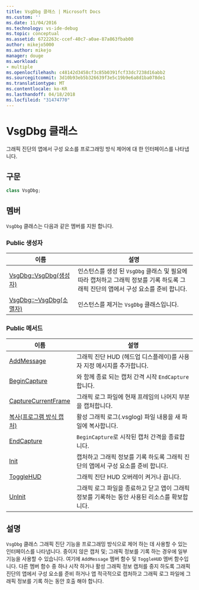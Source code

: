```yaml
---
title: VsgDbg 클래스 | Microsoft Docs
ms.custom: ''
ms.date: 11/04/2016
ms.technology: vs-ide-debug
ms.topic: conceptual
ms.assetid: 6722263c-ccef-40c7-a0ae-87a863fbab00
author: mikejo5000
ms.author: mikejo
manager: douge
ms.workload:
- multiple
ms.openlocfilehash: c48142d3458cf3c85b0391fcf33dc7238d16abb2
ms.sourcegitcommit: 3d10b93eb5b326639f3e5c19b9e6a8d1ba078de1
ms.translationtype: MT
ms.contentlocale: ko-KR
ms.lasthandoff: 04/18/2018
ms.locfileid: "31474770"
---
```

# <a name="vsgdbg-class"></a>VsgDbg 클래스
그래픽 진단의 앱에서 구성 요소를 프로그래밍 방식 제어에 대 한 인터페이스를 나타냅니다.  
  
## <a name="syntax"></a>구문  
  
```C++  
class VsgDbg;  
```  
  
## <a name="members"></a>멤버  
 `VsgDbg` 클래스는 다음과 같은 멤버를 지원 합니다.  
  
### <a name="public-constructors"></a>Public 생성자  
  
|이름|설명|  
|----------|-----------------|  
|[VsgDbg::VsgDbg(생성자)](vsgdbg-vsgdbg-constructor.md)|인스턴스를 생성 된 `VsgDbg` 클래스 및 필요에 따라 캡처하고 그래픽 정보를 기록 하도록 그래픽 진단의 앱에서 구성 요소를 준비 합니다.|  
|[VsgDbg::~VsgDbg(소멸자)](vsgdbg-tilde-vsgdbg-destructor.md)|인스턴스를 제거는 `VsgDbg` 클래스입니다.|  
  
### <a name="public-methods"></a>Public 메서드  
  
|이름|설명|  
|----------|-----------------|  
|[AddMessage](addmessage.md)|그래픽 진단 HUD (헤드업 디스플레이)를 사용자 지정 메시지를 추가합니다.|  
|[BeginCapture](begincapture.md)|와 함께 종료 되는 캡처 간격 시작 `EndCapture`합니다.|  
|[CaptureCurrentFrame](capturecurrentframe.md)|그래픽 로그 파일에 현재 프레임의 나머지 부분을 캡처합니다.|  
|[복사(프로그램 방식 캡처)](copy-programmatic-capture.md)|활성 그래픽 로그(.vsglog) 파일 내용을 새 파일에 복사합니다.|  
|[EndCapture](endcapture.md)|`BeginCapture`로 시작된 캡처 간격을 종료합니다.|  
|[Init](init.md)|캡처하고 그래픽 정보를 기록 하도록 그래픽 진단의 앱에서 구성 요소를 준비 합니다.|  
|[ToggleHUD](togglehud.md)|그래픽 진단 HUD 오버레이 켜거나 끕니다.|  
|[UnInit](uninit.md)|그래픽 로그 파일을 종료하고 닫고 앱이 그래픽 정보를 기록하는 동안 사용된 리소스를 확보합니다.|  
  
## <a name="remarks"></a>설명  
 `VsgDbg` 클래스 그래픽 진단 기능을 프로그래밍 방식으로 제어 하는 데 사용할 수 있는 인터페이스를 나타냅니다. 중이지 않은 캡처 및; 그래픽 정보를 기록 하는 경우에 일부 기능을 사용할 수 있습니다. 여기에 `AddMessage` 멤버 함수 및 `ToggleHUD` 멤버 함수입니다. 다른 멤버 함수 중 하나 시작 하거나 활성 그래픽 정보 캡처를 중지 하도록 그래픽 진단의 앱에서 구성 요소를 준비 하거나 앱 적극적으로 캡처하고 그래픽 로그 파일에 그래픽 정보를 기록 하는 동안 호출 해야 합니다.